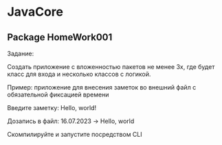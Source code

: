 # JavaCore

## Package HomeWork001

Задание: 

Создать приложение с вложенностью пакетов не менее 3х, где будет класс для входа и несколько классов с логикой. 

Пример: приложение для внесения заметок во внешний файл с обязательной фиксацией времени

Введите заметку: Hello, world!

Дозапись в файл: 16.07.2023 -> Hello, world

Скомпилируйте и запустите посредством CLI
